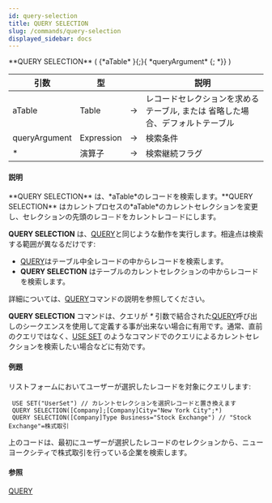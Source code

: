 ```yaml
---
id: query-selection
title: QUERY SELECTION
slug: /commands/query-selection
displayed_sidebar: docs
---
```


<!--REF #_command_.QUERY SELECTION.Syntax-->**QUERY SELECTION** ( {*aTable* }{;}{ *queryArgument* {; *}} )<!-- END REF-->
<!--REF #_command_.QUERY SELECTION.Params-->
| 引数 | 型 |  | 説明 |
| --- | --- | --- | --- |
| aTable | Table | &srarr; | レコードセレクションを求めるテーブル, または 省略した場合、デフォルトテーブル |
| queryArgument | Expression | &srarr; | 検索条件 |
| * | 演算子 | &srarr; | 検索継続フラグ |

<!-- END REF-->

#### 説明 

<!--REF #_command_.QUERY SELECTION.Summary-->**QUERY SELECTION** は、*aTable*のレコードを検索します。<!-- END REF-->**QUERY SELECTION** はカレントプロセスの*aTable*のカレントセレクションを変更し、セレクションの先頭のレコ－ドをカレントレコ－ドにします。 

**QUERY SELECTION** は、[QUERY](query.md)と同じような動作を実行します。相違点は検索する範囲が異なるだけです:

* [QUERY](query.md)はテーブル中全レコードの中からレコードを検索します。
* **QUERY SELECTION** はテーブルのカレントセレクションの中からレコードを検索します。

詳細については、[QUERY](query.md)コマンドの説明を参照してください。

**QUERY SELECTION** コマンドは、クエリが *\** 引数で結合された[QUERY](query.md)呼び出しのシークエンスを使用して定義する事が出来ない場合に有用です。通常、直前のクエリではなく、[USE SET](use-set.md) のようなコマンドでのクエリによるカレントセレクションを検索したい場合などに有効です。

#### 例題 

リストフォームにおいてユーザーが選択したレコードを対象にクエリします:

```4d
 USE SET("UserSet") // カレントセレクションを選択レコードと置き換えます
 QUERY SELECTION([Company];[Company]City="New York City";*)
 QUERY SELECTION([Company]Type Business="Stock Exchange") // "Stock Exchange"=株式取引
```

上のコードは、最初にユーザーが選択したレコードのセレクションから、ニューヨークシティで株式取引を行っている企業を検索します。

#### 参照 

[QUERY](query.md)  